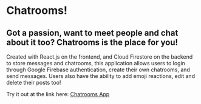 # Chatrooms!

## Got a passion, want to meet people and chat about it too? Chatrooms is the place for you!

Created with React.js on the frontend, and Cloud Firestore on the backend to store messages and chatrooms, this application allows users to login through Google Firebase authentication, create their own chatrooms, and send messages.
Users also have the ability to add emoji reactions, edit and delete their posts too!

Try it out at the link here: [Chatrooms App](https://chatrooms-aj.netlify.app/)

